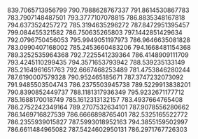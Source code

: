 839.7065713956799
790.7988628767337
791.8614530867783
783.7907148487501
793.3777107078815
786.8835348167818
794.6373524257272
785.3194635296272
787.8472951395457
799.084455321582
786.750635265803
797.1442851429634
792.0796750456053
795.9949051197973
786.9646635081828
783.0990407168002
785.2453660483206
794.1668481154368
789.3252535964368
792.7225541239364
786.4148909111709
793.4245110299435
794.3571653793942
788.539235133149
785.2164961651763
792.6667468253489
781.4753846280244
787.6190007579328
790.952465185671
787.3747232073092
791.9485503504743
786.2375503945738
789.5229913838201
790.8390852449737
788.1181317936349
795.9232671177712
785.1688170018749
785.1612313132157
783.4937664765408
786.2752242349164
789.2707532634101
787.9078556280662
786.1469716827539
786.6666898765401
782.5325165522772
786.2355939015827
787.5993018952163
794.3855159502997
786.6611484965082
787.5424602950131
786.2971767726303